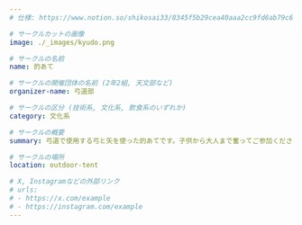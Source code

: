 ```yaml
---
# 仕様: https://www.notion.so/shikosai33/8345f5b29cea40aaa2cc9fd6ab79c6a6?pvs=4#5438a1577b604f39a67658a72f2283b8

# サークルカットの画像
image: ./_images/kyudo.png

# サークルの名前
name: 的あて

# サークルの開催団体の名前 (2年2組, 天文部など)
organizer-name: 弓道部

# サークルの区分 (技術系, 文化系, 飲食系のいずれか)
category: 文化系

# サークルの概要
summary: 弓道で使用する弓と矢を使った的あてです。子供から大人まで奮ってご参加ください。

# サークルの場所
location: outdoor-tent

# X, Instagramなどの外部リンク
# urls:
# - https://x.com/example
# - https://instagram.com/example
---
```

